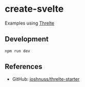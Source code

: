 # create-svelte

Examples using [Threlte](https://threlte.xyz/)

## Development

```shell
npm run dev
```

## References

- GitHub: [joshnuss/threlte-starter](https://github.com/joshnuss/threlte-starter)
